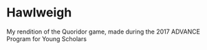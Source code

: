 # Hawlweigh
My rendition of the Quoridor game, made during the 2017 ADVANCE Program for Young Scholars
